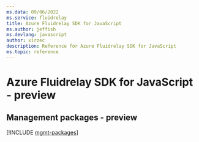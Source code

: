 ```yaml
---
ms.data: 09/06/2022
ms.service: fluidrelay
title: Azure Fluidrelay SDK for JavaScript
ms.author: jeffish
ms.devlang: javascript
author: xirzec
description: Reference for Azure Fluidrelay SDK for JavaScript
ms.topic: reference
---
```

# Azure Fluidrelay SDK for JavaScript - preview

## Management packages - preview
[!INCLUDE [mgmt-packages](fluidrelay-mgmt-index.md)]
